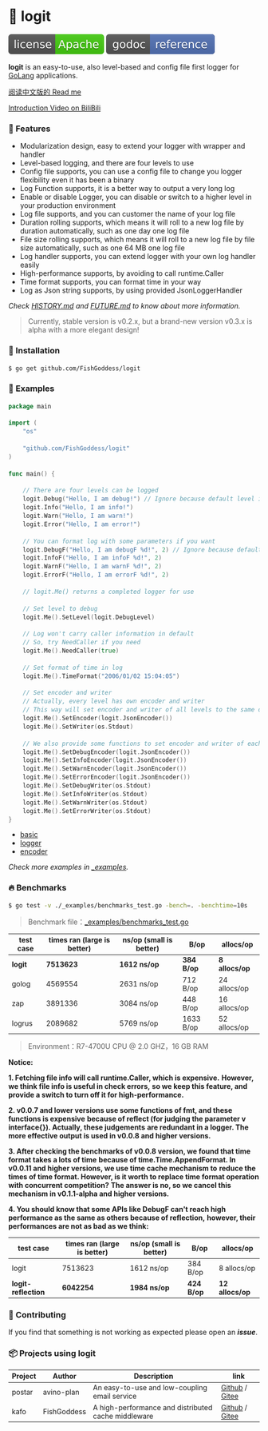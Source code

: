 # 📝 logit

[![License](_icon/license.svg)](https://www.apache.org/licenses/LICENSE-2.0.html)
[![Go Doc](_icon/godoc.svg)](https://pkg.go.dev/github.com/FishGoddess/logit?tab=doc)

**logit** is an easy-to-use, also level-based and config file first logger for [GoLang](https://golang.org) applications.

[阅读中文版的 Read me](./README.md)

[Introduction Video on BiliBili](https://www.bilibili.com/video/BV14t4y1y7rF)

### 🥇 Features

* Modularization design, easy to extend your logger with wrapper and handler
* Level-based logging, and there are four levels to use
* Config file supports, you can use a config file to change you logger flexibility even it has been a binary
* Log Function supports, it is a better way to output a very long log
* Enable or disable Logger, you can disable or switch to a higher level in your production environment
* Log file supports, and you can customer the name of your log file
* Duration rolling supports, which means it will roll to a new log file by duration automatically, such as one day one log file
* File size rolling supports, which means it will roll to a new log file by file size automatically, such as one 64 MB one log file
* Log handler supports, you can extend logger with your own log handler easily
* High-performance supports, by avoiding to call runtime.Caller
* Time format supports, you can format time in your way
* Log as Json string supports, by using provided JsonLoggerHandler

_Check [HISTORY.md](./HISTORY.md) and [FUTURE.md](./FUTURE.md) to know about more information._

> Currently, stable version is v0.2.x, but a brand-new version v0.3.x is alpha with a more elegant design!

### 🚀 Installation

```bash
$ go get github.com/FishGoddess/logit
```

### 📖 Examples

```go
package main

import (
	"os"

	"github.com/FishGoddess/logit"
)

func main() {

	// There are four levels can be logged
	logit.Debug("Hello, I am debug!") // Ignore because default level is info
	logit.Info("Hello, I am info!")
	logit.Warn("Hello, I am warn!")
	logit.Error("Hello, I am error!")

	// You can format log with some parameters if you want
	logit.DebugF("Hello, I am debugF %d!", 2) // Ignore because default level is info
	logit.InfoF("Hello, I am infoF %d!", 2)
	logit.WarnF("Hello, I am warnF %d!", 2)
	logit.ErrorF("Hello, I am errorF %d!", 2)

	// logit.Me() returns a completed logger for use

	// Set level to debug
	logit.Me().SetLevel(logit.DebugLevel)

	// Log won't carry caller information in default
	// So, try NeedCaller if you need
	logit.Me().NeedCaller(true)

	// Set format of time in log
	logit.Me().TimeFormat("2006/01/02 15:04:05")

	// Set encoder and writer
	// Actually, every level has own encoder and writer
	// This way will set encoder and writer of all levels to the same one
	logit.Me().SetEncoder(logit.JsonEncoder())
	logit.Me().SetWriter(os.Stdout)

	// We also provide some functions to set encoder and writer of each level
	logit.Me().SetDebugEncoder(logit.JsonEncoder())
	logit.Me().SetInfoEncoder(logit.JsonEncoder())
	logit.Me().SetWarnEncoder(logit.JsonEncoder())
	logit.Me().SetErrorEncoder(logit.JsonEncoder())
	logit.Me().SetDebugWriter(os.Stdout)
	logit.Me().SetInfoWriter(os.Stdout)
	logit.Me().SetWarnWriter(os.Stdout)
	logit.Me().SetErrorWriter(os.Stdout)
}
```

* [basic](./_examples/basic.go)
* [logger](./_examples/logger.go)
* [encoder](./_examples/encoder.go)

_Check more examples in [_examples](./_examples)._

### 🔥 Benchmarks

```bash
$ go test -v ./_examples/benchmarks_test.go -bench=. -benchtime=10s
```

> Benchmark file：[_examples/benchmarks_test.go](./_examples/benchmarks_test.go)

| test case | times ran (large is better) |  ns/op (small is better) | B/op | allocs/op |
| -----------|--------|-------------|-------------|-------------|
| **logit** | **7513623** | **1612 ns/op** | **384 B/op** | **8 allocs/op** |
| golog | 4569554 | 2631 ns/op | 712 B/op | 24 allocs/op |
| zap | 3891336 | 3084 ns/op | 448 B/op | 16 allocs/op |
| logrus | 2089682 | 5769 ns/op | 1633 B/op | 52 allocs/op |

> Environment：R7-4700U CPU @ 2.0 GHZ，16 GB RAM

**Notice:**

**1. Fetching file info will call runtime.Caller, which is expensive.**
**However, we think file info is useful in check errors,**
**so we keep this feature, and provide a switch to turn off it for high-performance.**

**2. v0.0.7 and lower versions use some functions of fmt, and these functions is expensive**
**because of reflect (for judging the parameter v interface{}). Actually, these judgements**
**are redundant in a logger. The more effective output is used in v0.0.8 and higher versions.**

**3. After checking the benchmarks of v0.0.8 version, we found that time format takes a lots of time**
**because of time.Time.AppendFormat. In v0.0.11 and higher versions, we use time cache mechanism to**
**reduce the times of time format. However, is it worth to replace time format operation with concurrent competition?**
**The answer is no, so we cancel this mechanism in v0.1.1-alpha and higher versions.**

**4. You should know that some APIs like DebugF can't reach high performance as the same as others because of reflection,**
**however, their performances are not as bad as we think:**

| test case | times ran (large is better) |  ns/op (small is better) | B/op | allocs/op |
| -----------|--------|-------------|-------------|-------------|
| logit | 7513623 | 1612 ns/op | 384 B/op | 8 allocs/op |
| **logit-reflection** | **6042254** | **1984 ns/op** | **424 B/op** | **12 allocs/op** |

### 👥 Contributing

If you find that something is not working as expected please open an _**issue**_.

### 📦 Projects using logit

| Project | Author | Description | link |
| -----------|--------|-------------| ---------------- |
| postar | avino-plan | An easy-to-use and low-coupling email service | [Github](https://github.com/avino-plan/postar) / [Gitee](https://gitee.com/avino-plan/postar) |
| kafo | FishGoddess | A high-performance and distributed cache middleware | [Github](https://github.com/FishGoddess/kafo) / [Gitee](https://gitee.com/FishGoddess/kafo) |
